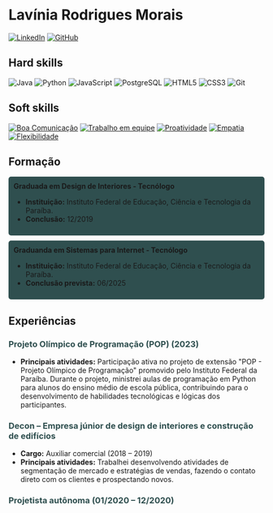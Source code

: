 # Lavínia Rodrigues Morais

[![LinkedIn](https://img.shields.io/badge/LinkedIn-2F4F4F?style=for-the-badge&logo=linkedin&logoColor=white)](https://www.linkedin.com/in/laviniarodrigues/) [![GitHub](https://img.shields.io/badge/GitHub-2F4F4F?style=for-the-badge&logo=github&logoColor=white)](https://github.com/Laviniarm)

## Hard skills
![Java](https://img.shields.io/badge/java-2F4F4F?style=for-the-badge&logo=openjdk&logoColor=white)  ![Python](https://img.shields.io/badge/python-2F4F4F?style=for-the-badge&logo=python&logoColor=ffdd54)  ![JavaScript](https://img.shields.io/badge/JavaScript-2F4F4F?style=for-the-badge&logo=javascript&logoColor=black)  ![PostgreSQL](https://img.shields.io/badge/PostgreSQL-2F4F4F?style=for-the-badge&logo=postgresql)  ![HTML5](https://img.shields.io/badge/HTML5-2F4F4F?style=for-the-badge&logo=html5&logoColor=white)  ![CSS3](https://img.shields.io/badge/CSS3-2F4F4F?style=for-the-badge&logo=css3&logoColor=white)  ![Git](https://img.shields.io/badge/GIT-2F4F4F?style=for-the-badge&logo=git&logoColor=white)


## Soft skills
[![Boa Comunicação](https://img.shields.io/badge/Boa%20Comunicação-2F4F4F?style=for-the-badge)]() [![Trabalho em equipe](https://img.shields.io/badge/Trabalho%20em%20equipe-2F4F4F?style=for-the-badge)]() [![Proatividade](https://img.shields.io/badge/Proatividade-2F4F4F?style=for-the-badge)]()  [![Empatia](https://img.shields.io/badge/Empatia-2F4F4F?style=for-the-badge)]() [![Flexibilidade](https://img.shields.io/badge/Flexibilidade-2F4F4F?style=for-the-badge)]()

## Formação

<summary style="background-color: #2F4F4F; padding: 10px; border-radius: 5px; margin-bottom: 10px"><strong>Graduada em Design de Interiores - Tecnólogo</strong>

- **Instituição:** Instituto Federal de Educação, Ciência e Tecnologia da Paraíba.
- **Conclusão:** 12/2019

</summary>


<summary style="background-color: #2F4F4F; padding: 10px; border-radius: 5px;"><strong>Graduanda em Sistemas para Internet - Tecnólogo</strong>

  - **Instituição:** Instituto Federal de Educação, Ciência e Tecnologia da Paraíba.
  - **Conclusão prevista:** 06/2025
</summary>

## Experiências

### <span style="color: #2F4F4F;">Projeto Olímpico de Programação (POP) (2023) </span>
- **Principais atividades:** Participação ativa no projeto de extensão "POP - Projeto Olímpico de Programação" promovido pelo Instituto Federal da Paraíba. Durante o projeto, ministrei aulas de programação em Python para alunos do ensino médio de escola pública, contribuindo para o desenvolvimento de habilidades tecnológicas e lógicas dos participantes.

### <span style="color: #2F4F4F;"> Decon – Empresa júnior de design de interiores e construção de edifícios  </span>
- **Cargo:** Auxiliar comercial (2018 – 2019)
- **Principais atividades:** Trabalhei desenvolvendo atividades de segmentação de mercado e estratégias de vendas, fazendo o contato direto com os clientes e prospectando novos.

### <span style="color: #2F4F4F;"> Projetista autônoma (01/2020 – 12/2020)  </span>





